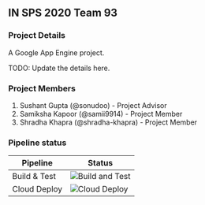## IN SPS 2020 Team 93

### Project Details

A Google App Engine project.

TODO: Update the details here.

### Project Members

1. Sushant Gupta (@sonudoo) - Project Advisor
2. Samiksha Kapoor (@samii9914) - Project Member
3. Shradha Khapra (@shradha-khapra) - Project Member

### Pipeline status

|        Pipeline        |            Status            |
|------------------------|------------------------------|
|      Build & Test      | ![Build and Test](https://github.com/sonudoo/in-sps-20-team-93/workflows/Build%20and%20Test/badge.svg)     |
|      Cloud Deploy      | ![Cloud Deploy](https://github.com/sonudoo/in-sps-20-team-93/workflows/Cloud%20Deploy/badge.svg)     |